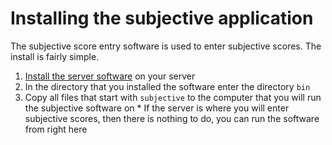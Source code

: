 Installing the subjective application
======================================

The subjective score entry software is used to enter subjective scores. The install is fairly simple.

  1. [Install the server software](InstallServerSoftware) on your server
  1. In the directory that you installed the software enter the directory `bin`
  1. Copy all files that start with `subjective` to the computer that you will run the subjective software on
    * If the server is where you will enter subjective scores, then there is nothing to do, you can run the software from right here
